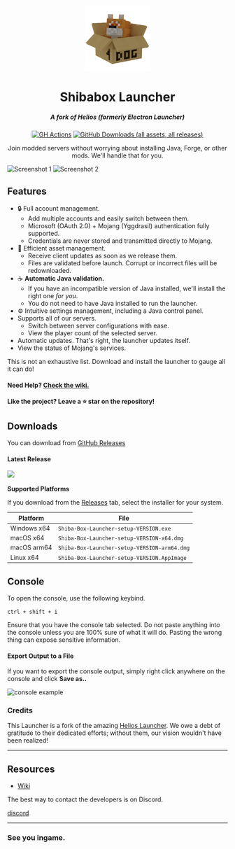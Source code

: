 <p align="center"><img src="./app/assets/images/SealCircle.png" width="150px" height="150px" alt="aventium softworks"></p>

<h1 align="center">Shibabox Launcher</h1>

<em><h5 align="center">A fork of Helios (formerly Electron Launcher)</h5></em>

[<p align="center"><img alt="GH Actions" src="https://img.shields.io/github/actions/workflow/status/Shibabox-eu/ShibaboxLauncher/build.yml?style=for-the-badge">](https://github.com/Shibabox-eu/ShibaboxLauncher/actions) [<img alt="GitHub Downloads (all assets, all releases)" src="https://img.shields.io/github/downloads/Shibabox-eu/ShibaboxLauncher/total?style=for-the-badge">](https://github.com/Shibabox-eu/ShibaboxLauncher/releases) </p>

<p align="center">Join modded servers without worrying about installing Java, Forge, or other mods. We'll handle that for you.</p>

![Screenshot 1](https://i.imgur.com/7T0W3GA.png)
![Screenshot 2](https://i.imgur.com/0Qk0sR0.png)

## Features

* 🔒 Full account management.
  * Add multiple accounts and easily switch between them.
  * Microsoft (OAuth 2.0) + Mojang (Yggdrasil) authentication fully supported.
  * Credentials are never stored and transmitted directly to Mojang.
* 📂 Efficient asset management.
  * Receive client updates as soon as we release them.
  * Files are validated before launch. Corrupt or incorrect files will be redownloaded.
* ☕ **Automatic Java validation.**
  * If you have an incompatible version of Java installed, we'll install the right one *for you*.
  * You do not need to have Java installed to run the launcher.
* ⚙️ Intuitive settings management, including a Java control panel.
* Supports all of our servers.
  * Switch between server configurations with ease.
  * View the player count of the selected server.
* Automatic updates. That's right, the launcher updates itself.
*  View the status of Mojang's services.

This is not an exhaustive list. Download and install the launcher to gauge all it can do!

#### Need Help? [Check the wiki.][wiki]

#### Like the project? Leave a ⭐ star on the repository!

## Downloads

You can download from [GitHub Releases](https://github.com/Shibabox-eu/ShibaboxLauncher/releases)

#### Latest Release

[![](https://img.shields.io/github/v/release/Shibabox-eu/ShibaboxLauncher?style=flat-square)](https://github.com/Shibabox-eu/ShibaboxLauncher/releases)

**Supported Platforms**

If you download from the [Releases](https://github.com/Shibabox-eu/ShibaboxLauncher/releases) tab, select the installer for your system.

| Platform | File |
| -------- | ---- |
| Windows x64 | `Shiba-Box-Launcher-setup-VERSION.exe` |
| macOS x64 | `Shiba-Box-Launcher-setup-VERSION-x64.dmg` |
| macOS arm64 | `Shiba-Box-Launcher-setup-VERSION-arm64.dmg` |
| Linux x64 | `Shiba-Box-Launcher-setup-VERSION.AppImage` |

## Console

To open the console, use the following keybind.

```console
ctrl + shift + i
```

Ensure that you have the console tab selected. Do not paste anything into the console unless you are 100% sure of what it will do. Pasting the wrong thing can expose sensitive information.

#### Export Output to a File

If you want to export the console output, simply right click anywhere on the console and click **Save as..**

![console example](https://i.imgur.com/T5e73jP.png)

### Credits

This Launcher is a fork of the amazing [Helios Launcher](https://github.com/dscalzi/HeliosLauncher). We owe a debt of gratitude to their dedicated efforts; without them, our vision wouldn't have been realized!

---

## Resources

* [Wiki][wiki]

The best way to contact the developers is on Discord.

[discord](https://discord.gg/UnfHwWm6Wh)

---

### See you ingame.

[nodejs]: https://nodejs.org/en/ 'Node.js'
[vscode]: https://code.visualstudio.com/ 'Visual Studio Code'
[mainprocess]: https://electronjs.org/docs/tutorial/application-architecture#main-and-renderer-processes 'Main Process'
[rendererprocess]: https://electronjs.org/docs/tutorial/application-architecture#main-and-renderer-processes 'Renderer Process'
[chromedebugger]: https://marketplace.visualstudio.com/items?itemName=msjsdiag.debugger-for-chrome 'Debugger for Chrome'
[discord]: https://discord.gg/zNWUXdt 'Discord'
[wiki]: https://github.com/dscalzi/HeliosLauncher/wiki 'wiki'
[nebula]: https://github.com/dscalzi/Nebula 'dscalzi/Nebula'
[v2branch]: https://github.com/dscalzi/HeliosLauncher/tree/ts-refactor 'v2 branch'
